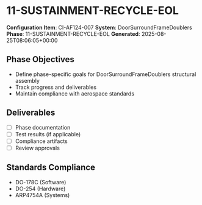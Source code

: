 # 11-SUSTAINMENT-RECYCLE-EOL

**Configuration Item**: CI-AF124-007
**System**: DoorSurroundFrameDoublers
**Phase**: 11-SUSTAINMENT-RECYCLE-EOL
**Generated**: 2025-08-25T08:06:05+00:00

## Phase Objectives
- Define phase-specific goals for DoorSurroundFrameDoublers structural assembly
- Track progress and deliverables
- Maintain compliance with aerospace standards

## Deliverables
- [ ] Phase documentation
- [ ] Test results (if applicable)
- [ ] Compliance artifacts
- [ ] Review approvals

## Standards Compliance
- DO-178C (Software)
- DO-254 (Hardware)
- ARP4754A (Systems)

